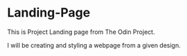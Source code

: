# Landing-Page
This is Project Landing page from The Odin Project.

I will be creating and styling a webpage from a given design.